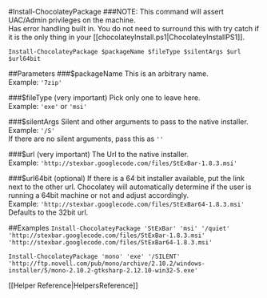 #Install-ChocolateyPackage
###NOTE: This command will assert UAC/Admin privileges on the machine.  
Has error handling built in. You do not need to surround this with try catch if it is the only thing in your [[chocolateyInstall.ps1|ChocolateyInstallPS1]].  

`Install-ChocolateyPackage $packageName $fileType $silentArgs $url $url64bit`  
  
##Parameters
###$packageName
This is an arbitrary name.  
Example: `'7zip'`  
  
###$fileType (very important)
Pick only  one to leave here.  
Example: `'exe'` or `'msi'`  
  
###$silentArgs
Silent and other arguments to pass to the native installer.  
Example: `'/S'`  
If there are no silent arguments, pass this as `''`  
  
###$url (very important)
The Url to the native installer.  
Example: `'http://stexbar.googlecode.com/files/StExBar-1.8.3.msi'`  
  
###$url64bit (optional)
If there is a 64 bit installer available, put the link next to the other url. Chocolatey will automatically determine if the user is running a 64bit machine or not and adjust accordingly.  
Example: `'http://stexbar.googlecode.com/files/StExBar64-1.8.3.msi'`  
Defaults to the 32bit url.  

##Examples
`Install-ChocolateyPackage 'StExBar' 'msi' '/quiet' 'http://stexbar.googlecode.com/files/StExBar-1.8.3.msi' 'http://stexbar.googlecode.com/files/StExBar64-1.8.3.msi'`  
  
`Install-ChocolateyPackage 'mono' 'exe' '/SILENT' 'http://ftp.novell.com/pub/mono/archive/2.10.2/windows-installer/5/mono-2.10.2-gtksharp-2.12.10-win32-5.exe'`  
  
[[Helper Reference|HelpersReference]]